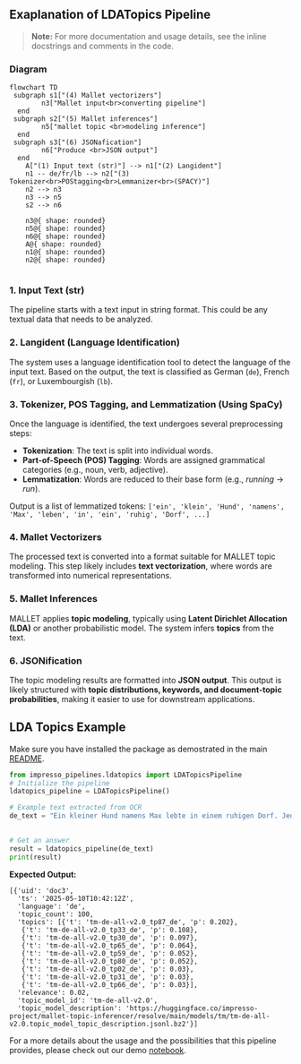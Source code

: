 ## Exaplanation of LDATopics Pipeline

> **Note:** For more documentation and usage details, see the inline docstrings and comments in the code.

### Diagram
```mermaid
flowchart TD
 subgraph s1["(4) Mallet vectorizers"]
        n3["Mallet input<br>converting pipeline"]
  end
 subgraph s2["(5) Mallet inferences"]
        n5["mallet topic <br>modeling inference"]
  end
 subgraph s3["(6) JSONafication"]
        n6["Produce <br>JSON output"]
  end
    A["(1) Input text (str)"] --> n1["(2) Langident"]
    n1 -- de/fr/lb --> n2["(3) Tokenizer<br>POStagging<br>Lemmanizer<br>(SPACY)"]
    n2 --> n3
    n3 --> n5
    s2 --> n6

    n3@{ shape: rounded}
    n5@{ shape: rounded}
    n6@{ shape: rounded}
    A@{ shape: rounded}
    n1@{ shape: rounded}
    n2@{ shape: rounded}


```
### 1. Input Text (str)
The pipeline starts with a text input in string format. This could be any textual data that needs to be analyzed.

### 2. Langident (Language Identification)
The system uses a language identification tool to detect the language of the input text. Based on the output, the text is classified as German (`de`), French (`fr`), or Luxembourgish (`lb`).

### 3. Tokenizer, POS Tagging, and Lemmatization (Using SpaCy)
Once the language is identified, the text undergoes several preprocessing steps:
- **Tokenization**: The text is split into individual words.
- **Part-of-Speech (POS) Tagging**: Words are assigned grammatical categories (e.g., noun, verb, adjective).
- **Lemmatization**: Words are reduced to their base form (e.g., *running* → *run*).

Output is a list of lemmatized tokens: `['ein', 'klein', 'Hund', 'namens', 'Max', 'leben', 'in', 'ein', 'ruhig', 'Dorf', ...]`

### 4. Mallet Vectorizers
The processed text is converted into a format suitable for MALLET topic modeling. This step likely includes **text vectorization**, where words are transformed into numerical representations.

### 5. Mallet Inferences
MALLET applies **topic modeling**, typically using **Latent Dirichlet Allocation (LDA)** or another probabilistic model. The system infers **topics** from the text.

### 6. JSONification
The topic modeling results are formatted into **JSON output**. This output is likely structured with **topic distributions, keywords, and document-topic probabilities**, making it easier to use for downstream applications.


## LDA Topics Example
Make sure you have installed the package as demostrated in the main [README](README.md). 

```python
from impresso_pipelines.ldatopics import LDATopicsPipeline
# Initialize the pipeline
ldatopics_pipeline = LDATopicsPipeline()

# Example text extracted from OCR
de_text = "Ein kleiner Hund namens Max lebte in einem ruhigen Dorf. Jeden Tag rannte er durch die Straßen und spielte mit den Kindern. Eines Tages fand er einen geheimen Garten, den niemand kannte. Max entschied sich, den Garten zu erkunden und entdeckte viele schöne Blumen und Tiere. Von diesem Tag an besuchte er den Garten jeden Nachmittag."
     

# Get an answer
result = ldatopics_pipeline(de_text)
print(result)
```
**Expected Output:**
```
[{'uid': 'doc3',
  'ts': '2025-05-10T10:42:12Z',
  'language': 'de',
  'topic_count': 100,
  'topics': [{'t': 'tm-de-all-v2.0_tp87_de', 'p': 0.202},
   {'t': 'tm-de-all-v2.0_tp33_de', 'p': 0.108},
   {'t': 'tm-de-all-v2.0_tp30_de', 'p': 0.097},
   {'t': 'tm-de-all-v2.0_tp65_de', 'p': 0.064},
   {'t': 'tm-de-all-v2.0_tp59_de', 'p': 0.052},
   {'t': 'tm-de-all-v2.0_tp80_de', 'p': 0.052},
   {'t': 'tm-de-all-v2.0_tp02_de', 'p': 0.03},
   {'t': 'tm-de-all-v2.0_tp31_de', 'p': 0.03},
   {'t': 'tm-de-all-v2.0_tp66_de', 'p': 0.03}],
  'relevance': 0.02,
  'topic_model_id': 'tm-de-all-v2.0',
  'topic_model_description': 'https://huggingface.co/impresso-project/mallet-topic-inferencer/resolve/main/models/tm/tm-de-all-v2.0.topic_model_topic_description.jsonl.bz2'}]
```

For a more details about the usage and the possibilities that this pipeline provides, please check out our demo [notebook](https://github.com/impresso/impresso-datalab-notebooks/blob/main/annotate/ldatopics_pipeline_demo.ipynb).